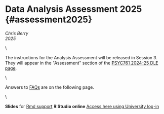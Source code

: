 # Data Analysis Assessment 2025 {#assessment2025}


*Chris Berry*
\
*2025*

<!--
commented text
commented text
--> 



\

The instructions for the Analysis Assessment will be released in Session 3. They will appear in the "Assessment" section of the [PSYC761 2024-25 DLE page](https://dle.plymouth.ac.uk/course/view.php?id=77541).

\

Answers to [FAQs](#faqs) are on the following page.

\

**Slides** for [Rmd support](slides/PSYC761_Rmd_Support.pptx)
**R Studio online** [Access here using University log-in](https://psyrstudio.plymouth.ac.uk/)


